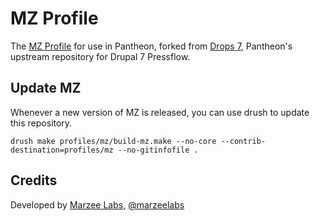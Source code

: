 MZ Profile
==========

The [MZ Profile](http://github.com/marzeelabs/mz) for use in Pantheon, forked from [Drops 7](https://github.com/pantheon-systems/drops-7), Pantheon's upstream repository for Drupal 7 Pressflow.

## Update MZ

Whenever a new version of MZ is released, you can use drush to update this repository.

	drush make profiles/mz/build-mz.make --no-core --contrib-destination=profiles/mz --no-gitinfofile .

## Credits

Developed by [Marzee Labs](http://marzeelabs.org), [@marzeelabs](http://twitter.com/marzeelabs)